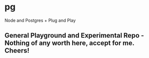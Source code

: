 # pg
Node and Postgres + Plug and Play

## General Playground and Experimental Repo - Nothing of any worth here, accept for me. Cheers!


